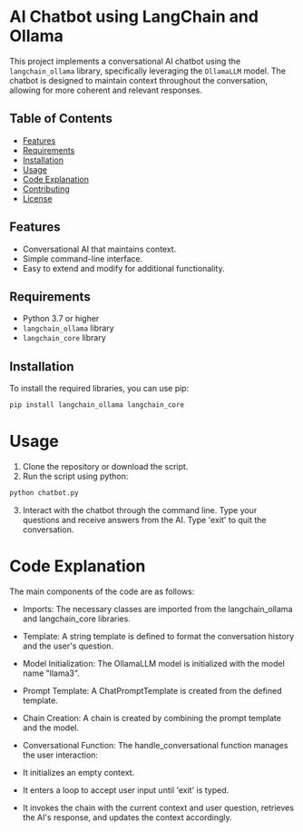 # AI Chatbot using LangChain and Ollama

This project implements a conversational AI chatbot using the `langchain_ollama` library, specifically leveraging the `OllamaLLM` model. The chatbot is designed to maintain context throughout the conversation, allowing for more coherent and relevant responses.

## Table of Contents

- [Features](#features)
- [Requirements](#requirements)
- [Installation](#installation)
- [Usage](#usage)
- [Code Explanation](#code-explanation)
- [Contributing](#contributing)
- [License](#license)

## Features

- Conversational AI that maintains context.
- Simple command-line interface.
- Easy to extend and modify for additional functionality.

## Requirements

- Python 3.7 or higher
- `langchain_ollama` library
- `langchain_core` library

## Installation

To install the required libraries, you can use pip:

```bash
pip install langchain_ollama langchain_core

```

# Usage
1. Clone the repository or download the script.
2. Run the script using python:

```bash
python chatbot.py
```

3. Interact with the chatbot through the command line. Type your questions and receive answers from the AI. Type 'exit' to quit the conversation.

# Code Explanation

The main components of the code are as follows:

- Imports: The necessary classes are imported from the langchain_ollama and langchain_core libraries.

- Template: A string template is defined to format the conversation history and the user's question.

- Model Initialization: The OllamaLLM model is initialized with the model name "llama3".

- Prompt Template: A ChatPromptTemplate is created from the defined template.

- Chain Creation: A chain is created by combining the prompt template and the model.

- Conversational Function: The handle_conversational function manages the user interaction:

- It initializes an empty context.
- It enters a loop to accept user input until 'exit' is typed.
- It invokes the chain with the current context and user question, retrieves the AI's response, and updates the context accordingly.